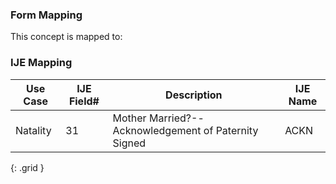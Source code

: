 ### Form Mapping
This concept is mapped to:

### IJE Mapping
| **Use Case** | **IJE Field#** | **Description** | **IJE Name** |
| ------------ | -------------- | --------------- | ------------ |
| Natality | 31 | Mother Married?--Acknowledgement of Paternity Signed | ACKN |
{: .grid }

